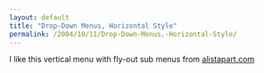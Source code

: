 ```yaml
---
layout: default
title: "Drop-Down Menus, Horizontal Style"
permalink: /2004/10/11/Drop-Down-Menus,-Horizontal-Style/
---
```


<P>I like this vertical menu with fly-out sub menus from <A class="" href="http://www.alistapart.com/articles/horizdropdowns/" target=_blank>alistapart.com</A></P>